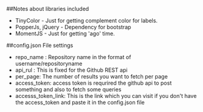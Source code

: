 ##Notes about libraries included

* TinyColor - Just for getting complement color for labels.
* PopperJs, jQuery - Dependency for bootstrap
* MomentJS - Just for getting 'ago' time.

##config.json File settings
* repo_name : Repository name in the format of username/repositoryname
* api_rul : This is fixed for the Github REST api
* per_page: The number of results you want to fetch per page
* access_token: access token is requrired the github api to post something and also to fetch some queries
* accesss_token_link: This is the link which you can visit if you don't have the access_token and paste it in the config.json file